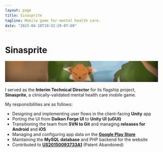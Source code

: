 ```yaml
---
layout: page
title: Sinasprite
tagline: Mobile game for mental health care.
date: "2023-04-18T19:32:29-07:00"
---
```


# Sinasprite
![Banner image for Litesprite and Sinasprite](sinasprite.png)

I served as the **Interim Technical Director** for its flagship project,
**Sinasprite**, a clinically-validated mental health care mobile game.

My responsibilities are as follows:

- Designing and implementing user flows in the client-facing **Unity** app
- Porting the UI from **Daikon Forge UI** to **Unity UI (uGUI)**
- Transitioning the team from **SVN to Git** and managing **releases for Android** and **iOS**
- Managing and configuring app data on the [**Google Play Store**](https://play.google.com/store/apps/details?id=com.litesprite.sinaspritepro)
- Maintaining the **MySQL database** and PHP backend for the website
- Contributed to [**US20150093733A1**](https://patents.google.com/patent/US20150093733A1/) (Patent Abandoned)
